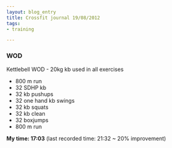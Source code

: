 ```yaml
---
layout: blog_entry
title: Crossfit journal 19/08/2012
tags:
- training

---
```



### WOD

Kettlebell WOD - 20kg kb used in all exercises

* 800 m run
* 32 SDHP kb 
* 32 kb pushups
* 32 one hand kb swings
* 32 kb squats
* 32 kb clean
* 32 boxjumps
* 800 m run

**My time: 17:03** (last recorded time: 21:32 ~ 20% improvement)

